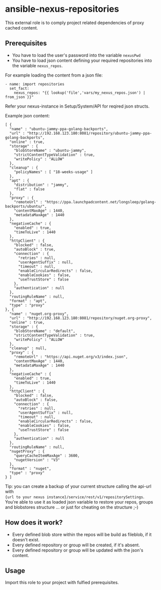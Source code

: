 # ansible-nexus-repositories
This external role is to comply project related dependencies of proxy cached content.

## Prerequisites

- You have to load the user's password into the variable `nexusPwd`
- You have to load json content defining your required repositories into the variable `nexus_repos`. 

For example loading the content from a json file:
```
- name: import repositories
  set_fact:
    nexus_repos: "{{ lookup('file','vars/my_nexus_repos.json') | from_json }}"
```

Refer your nexus-instance in Setup/System/API for reqired json structs.

Example json content:
```
[ {
  "name" : "ubuntu-jammy-ppa-golang-backports",
  "url" : "http://192.168.123.180:8081/repository/ubuntu-jammy-ppa-golang-backports",
  "online" : true,
  "storage" : {
    "blobStoreName" : "ubuntu-jammy",
    "strictContentTypeValidation" : true,
    "writePolicy" : "ALLOW"
  },
  "cleanup" : {
    "policyNames" : [ "18-weeks-usage" ]
  },
  "apt" : {
    "distribution" : "jammy",
    "flat" : false
  },
  "proxy" : {
    "remoteUrl" : "https://ppa.launchpadcontent.net/longsleep/golang-backports/ubuntu/",
    "contentMaxAge" : 1440,
    "metadataMaxAge" : 1440
  },
  "negativeCache" : {
    "enabled" : true,
    "timeToLive" : 1440
  },
  "httpClient" : {
    "blocked" : false,
    "autoBlock" : true,
    "connection" : {
      "retries" : null,
      "userAgentSuffix" : null,
      "timeout" : null,
      "enableCircularRedirects" : false,
      "enableCookies" : false,
      "useTrustStore" : false
    },
    "authentication" : null
  },
  "routingRuleName" : null,
  "format" : "apt",
  "type" : "proxy"
}, {
  "name" : "nuget.org-proxy",
  "url" : "http://192.168.123.180:8081/repository/nuget.org-proxy",
  "online" : true,
  "storage" : {
    "blobStoreName" : "default",
    "strictContentTypeValidation" : true,
    "writePolicy" : "ALLOW"
  },
  "cleanup" : null,
  "proxy" : {
    "remoteUrl" : "https://api.nuget.org/v3/index.json",
    "contentMaxAge" : 1440,
    "metadataMaxAge" : 1440
  },
  "negativeCache" : {
    "enabled" : true,
    "timeToLive" : 1440
  },
  "httpClient" : {
    "blocked" : false,
    "autoBlock" : false,
    "connection" : {
      "retries" : null,
      "userAgentSuffix" : null,
      "timeout" : null,
      "enableCircularRedirects" : false,
      "enableCookies" : false,
      "useTrustStore" : false
    },
    "authentication" : null
  },
  "routingRuleName" : null,
  "nugetProxy" : {
    "queryCacheItemMaxAge" : 3600,
    "nugetVersion" : "V3"
  },
  "format" : "nuget",
  "type" : "proxy"
} ]
```

Tip: you can create a backup of your current structure calling the api-url with  
`{url to your nexus instance}/service/rest/v1/repositorySettings`.  
You're able to use it as loaded json variable to restore your repos, groups and blobstores structure ... or just for cheating on the structure ;-)

## How does it work?

- Every defined blob store within the repos will be build as fileblob, if it doesn't exist.
- Every defined repository or group will be created, if it's absent.
- Every defined repository or group will be updated with the json's content.

## Usage

Import this role to your project with fulfied prerequisites.